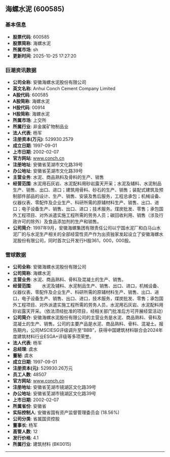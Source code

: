 ## 海螺水泥 (600585)

### 基本信息

- **股票代码**: 600585
- **股票简称**: 海螺水泥
- **所属市场**: sh
- **更新时间**: 2025-10-25 17:27:20

### 巨潮资讯数据

- **公司全称**: 安徽海螺水泥股份有限公司
- **英文名称**: Anhui Conch Cement Company Limited
- **A股代码**: 600585
- **A股简称**: 海螺水泥
- **H股代码**: 00914
- **H股简称**: 海螺水泥
- **所属市场**: 上交所
- **所属行业**: 非金属矿物制品业
- **法人代表**: 杨军
- **注册资本(万元)**: 529930.2579
- **成立日期**: 1997-09-01
- **上市日期**: 2002-02-07
- **官方网站**: www.conch.cn
- **注册地址**: 安徽省芜湖市文化路39号
- **办公地址**: 安徽省芜湖市文化路39号
- **主营业务**: 水泥、商品熟料及骨料的生产、销售
- **经营范围**: 水泥用石灰岩、水泥配料用砂岩露天开采；水泥及辅料、水泥制品生产、销售、出口、进口；建筑用骨料、砂石的生产、销售；装配式建筑及预制部件部品的设计、生产、销售、安装及售后服务，工程总承包；机械设备、仪器仪表、零配件及企业生产、科研所需的原辅材料生产、销售、出口、进口；电子设备生产、销售、出口、进口；技术服务。煤炭批发、零售；承包国外工程项目、对外派遣实施工程所需的劳务人员；碳回收利用、销售（涉及行政许可的除外）及食品添加剂的生产和销售。
- **公司简介**: 1997年9月，安徽海螺集团有限责任公司以宁国水泥厂和白马山水泥厂的与水泥生产相关的全部经营性资产作为出资独家发起设立了安徽海螺水泥股份有限公司，同时首次公开发行H股361，000，000股。

### 雪球数据

- **公司全称**: 安徽海螺水泥股份有限公司
- **公司简称**: 海螺水泥
- **主营业务**: 水泥、商品熟料、骨料及混凝土的生产、销售。
- **经营范围**: 　　水泥及辅料、水泥制品生产、销售、出口、进口，机械设备、仪器仪表、零配件及企业生产、科研所需的原辅材料生产、销售、出口、进口，电子设备生产、销售、出口、进口，技术服务，煤炭批发、零售；承包国外工程项目、对外派遣实施工程所需的劳务人员，水泥用石灰岩、水泥配料用砂岩露天开采。（依法须经批准的项目，经相关部门批准后方可开展经营活动）
- **公司简介**: 安徽海螺水泥股份有限公司的主营业务是水泥、商品熟料、骨料及混凝土的生产、销售。公司的主要产品是水泥、商品熟料、骨料、混凝土。报告期内，公司MSCIESG评级调升至“BBB”，获得中国建筑材料联合会2024年度建筑材料行业ESGA+评级等多项荣誉。
- **法人代表**: 杨军
- **总经理**: 虞水
- **董秘**: 虞水
- **成立日期**: 1997-09-01
- **注册资本(元)**: 529930.26万元
- **员工人数**: 48507
- **官方网站**: www.conch.cn
- **注册地址**: 安徽省芜湖市镜湖区文化路39号
- **办公地址**: 安徽省芜湖市镜湖区文化路39号
- **上市日期**: 2002-02-07
- **所属省份**: 安徽省
- **实际控制人**: 安徽省国有资产监督管理委员会 (18.56%)
- **公司分类**: 省属国资控股
- **董事长**: 杨军
- **高管人数**: 12
- **发行价格**: 4.1
- **所属行业**: 建筑材料 (BK0015)

---